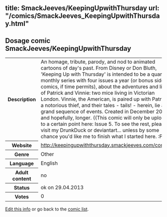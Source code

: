 title: SmackJeeves/KeepingUpwithThursday
url: "/comics/SmackJeeves_KeepingUpwithThursday.html"
---
Dosage comic SmackJeeves/KeepingUpwithThursday
-----------------------------------------

<p id="msg"></p>
<script type="text/javascript">
if (window.location.search === '?edit_info_mail=sent_ok') {
  var elem = document.getElementById("msg");
  elem.innerHTML = 'Edited information sucessfully sent.';
  elem.className = 'ok';
}
</script>
<table class="comicinfo">
<tr>
<th>Description</th><td>An homage, tribute, parody, and nod to animated cartoons of day's past. From Disney or Don Bluth, 'Keeping Up with Thursday' is intended to be a quarterly monthly series with four issues a year (or bonus side comics, if time permits), about the adventures and lives of Patrick and Vinnie: two mice living in Victorian London. Vinnie, the American, is paired up with Patrick, a notorious thief, and their tales - tails! - herein, lie a grand sequence of events. Created in December 2010, and hopefully, longer. ((This comic will only be uploaded to a certain point here: Issue 5. To see the rest, please visit my DrunkDuck or deviantart... unless by some chance you'd like me to finish what I started here. :P))</td>
</tr>
<tr>
<th>Website</th><td><a href="http://keepingupwiththursday.smackjeeves.com/comics/">http://keepingupwiththursday.smackjeeves.com/comics/</a></td>
</tr>
<tr>
<th>Genre</th><td>Other</td>
</tr>
<tr>
<th>Language</th><td>English</td>
</tr>
<tr>
<th>Adult content</th><td>no</td>
</tr>
<tr>
<th>Status</th><td>ok on 29.04.2013</td>
</tr>
<tr>
<th>Votes</th><td>0</td>
</tr>
</table>

[Edit this info](SmackJeeves_KeepingUpwithThursday_edit.html) or go back to the [comic list](../comic-index.html).
